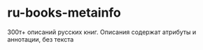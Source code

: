 # ru-books-metainfo
300т+ описаний русских книг. Описания содержат атрибуты и аннотации, без текста
